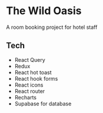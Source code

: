 # The Wild Oasis

A room booking project for hotel staff

## Tech
 - React Query
 - Redux
 - React hot toast
 - React hook forms
 - React icons
 - React router
 - Recharts
 - Supabase for database